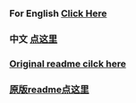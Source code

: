 ### For English [Click Here](README-en.md)
### 中文 [点这里](README-zh.md)
### [Original readme cilck here](.oo/README.md)
### [原版readme点这里](.oo/README.md)
